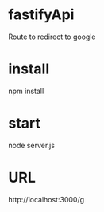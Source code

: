 # fastifyApi
Route to redirect to google

# install 
npm install

# start
node server.js

# URL
http://localhost:3000/g
